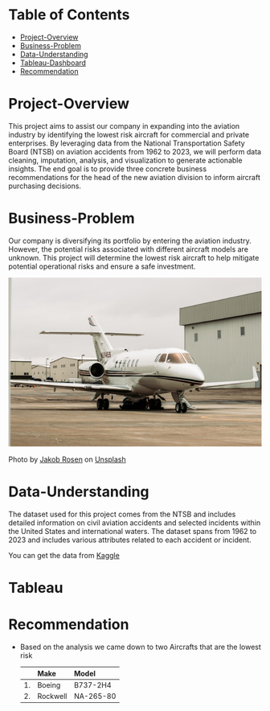 # Table of Contents
- [Project-Overview](#project-overview)
- [Business-Problem](#business-problem)
- [Data-Understanding](#data-understanding)
- [Tableau-Dashboard](#tableau)
- [Recommendation](#recommendation)

# Project-Overview
This project aims to assist our company in expanding into the aviation industry by identifying the lowest risk aircraft for commercial and private enterprises. By leveraging data from the National Transportation Safety Board (NTSB) on aviation accidents from 1962 to 2023, we will perform data cleaning, imputation, analysis, and visualization to generate actionable insights. The end goal is to provide three concrete business recommendations for the head of the new aviation division to inform aircraft purchasing decisions.

# Business-Problem
Our company is diversifying its portfolio by entering the aviation industry. However, the potential risks associated with different aircraft models are unknown. This project will determine the lowest risk aircraft to help mitigate potential operational risks and ensure a safe investment.

![alt text](airplane.jpg)

Photo by <a href="https://unsplash.com/@jakobnoahrosen?utm_content=creditCopyText&utm_medium=referral&utm_source=unsplash">Jakob Rosen</a> on <a href="https://unsplash.com/photos/white-and-blue-passenger-plane-kZfdHrUoB3U?utm_content=creditCopyText&utm_medium=referral&utm_source=unsplash">Unsplash</a>
  

# Data-Understanding
The dataset used for this project comes from the NTSB and includes detailed information on civil aviation accidents and selected incidents within the United States and international waters. The dataset spans from 1962 to 2023 and includes various attributes related to each accident or incident.

You can get the data from [Kaggle](https://www.kaggle.com/datasets/khsamaha/aviation-accident-database-synopses)


# Tableau

# Recommendation

- Based on the analysis we came down to two Aircrafts that are the lowest risk

    |   | Make     | Model     |
    | - | -------- |---------- |
    | 1.| Boeing   | B737-2H4  |
    | 2.| Rockwell | NA-265-80 |


